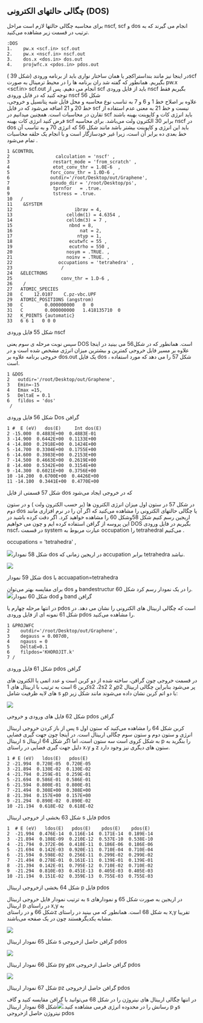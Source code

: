 ## چگالی حالتهای الکترونی \(DOS\)

برای محاسبه چگالی حالتها  لازم است مراحل nscf, scf  و dos انجام می گیرند که به ترتیب در قسمت زیر مشاهده می‌کنید.

```
:DOS
1.    pw.x <scf.in> scf.out
2.    pw.x <nscf.in> nscf.out
3.    dos.x <dos.in> dos.out
4.    projwfc.x <pdos.in> pdos.out
```

در اینجا نیز مانند بنداستراکچر یا همان ساختار نواری باید از برنامه ورودی \(شکل 39 \)scf  بگیریم. همانطور که گفته شد ران برنامه ها را در محیط ترمینال به صورت     pw.x &lt;scf.in&gt; scf.out انجام می دهیم. پس از scf  باید از فایل ورودی nscf بگیریم فقط توجه کنید که در فایل ورودی nscf   شکل 56  
 علاوه بر اصلاح خط 1 و 6 و 7 به تناسب نوع محاسبه و محل فایل شبه پتانسیل و خروجی، خط 20 و 21 اضافه می‌شود که در فایل scf  نیست و خط 21 به معنی عدم استفاده از تقارن در محاسبات است. همچنین میدانیم در scf  باید انرژی کات و کاپوینت بهینه باشند فرض کنید انرژی کات بهینه scf  برابر 30 الکترون ولت می‌باشد. برای محاسبه nscf  در dos  باید این انرژی و کاپوینت بیشتر باشد مانند شکل 56 که انرژی 70 و به تناسب آن خط بعدی  ده برابر آن است، زیرا غیر خودسازگار است و با انجام یک حلقه محاسبات تمام می‌شود .

```
1 &CONTROL
2                 calculation = 'nscf' ,
3                restart_mode = 'from_scratch' ,
4                etot_conv_thr = 1.0E-6  , 
5               forc_conv_thr = 1.0D-6 ,
6               outdir='/root/Desktop/out/Graphene',
7               pseudo_dir = '/root/Desktop/ps',         
8                tprnfor   = .true.
9                tstress = .true.
10   /
11    &SYSTEM
12                       ibrav = 4,
13                    celldm(1) = 4.6354 ,
14                    celldm(3) = 7 ,
15                     nbnd = 8,
16                         nat = 2,
17                        ntyp = 1,
18                     ecutwfc = 55 ,
19                     ecutrho = 550 ,
20                    nosym = .TRUE. ,
21                    noinv = .TRUE. ,                       
22                 occupations = 'tetrahedra' ,
23                  /
24   &ELECTRONS
25                  conv_thr = 1.D-6 , 
26    /
27   ATOMIC_SPECIES
28   C    12.0107    C.pz-vbc.UPF
29   ATOMIC_POSITIONS (angstrom)
30   C        0.000000000   0  0
31   C        0.000000000   1.418135710  0
32   K_POINTS {automatic}
33   6 6 1   0 0 0
```

شکل 55  فایل ورودی nscf

سپس نوبت مرحله ی سوم یعنی DOS است. همانطور که در شکل56 می بینید در اینجا علاوه بر مسیر فایل خروجی کمترین و بیشترین میزان انرژی مشخص شده است و در  خروجی برنامه  علاوه بر dos.out  یک فایل dos ، شکل 57 را می دهد که مورد استفاده است.

```
1 &DOS
2   outdir='/root/Desktop/out/Graphene',
3   Emin=-15
4   Emax =15,
5   DeltaE = 0.1
6   fildos = 'dos'
 /
```

شکل 56  فایل ورودی  Dos گرافن

```
1 #  E (eV)   dos(E)     Int dos(E)
2 -15.000  0.4883E+00  0.4883E-01
3 -14.900  0.6442E+00  0.1133E+00
4 -14.800  0.2918E+00  0.1424E+00
5 -14.700  0.3304E+00  0.1755E+00
6 -14.600  0.3983E+00  0.2153E+00
7 -14.500  0.4663E+00  0.2619E+00
8 -14.400  0.5342E+00  0.3154E+00
9 -14.300  0.6021E+00  0.3756E+00
10 -14.200  0.6700E+00  0.4426E+00
11 -14.100  0.3441E+00  0.4770E+00
```

شکل 57 قسمتی از فایل dos که در خروجی ایجاد می‌شود

در شکل 57 در ستون اول میزان انرژی الکترون ها \(بر حسب الکترون ولت \) و در ستون دوم dos  یا چگالی حالتهای الکترونی را مشاهده می‌کنید که اگر آن را در نرم افزاری مانند اریجین رسم کنیم شکل 58وشکل 60 را مشاهده خواهید کرد. اگر دقت کرده باشید در این پروسه از گرافن استفاده کرده ایم و چون می خواهیم DOS بگیریم در فایل ورودی nscf، در قسمت system عبارت مربوط به occupation را tetrahedral  می‌کنیم .

occupations = 'tetrahedra' ,

![](/assets/590.jpg)شکل 58 نمودار dos  در اریجین زمانی که accupation  برابر tetrahedra نباشد.

![](/assets/600.png)

شکل 59 نمودار dos  با  accuapation=tetrahedra

برای مقایسه بهتر می‌توان dos و bandestructur  را در یک نمودار رسم کرد شکل 60.  
![](/assets/610.jpg)شکل 60 نمودار dod و band گرافن

در انتها مرحله چهارم یا pdos است که چگالی اربیتال های الکترونی را نشان می دهد. در شکل 61 نمونه ای از فایل ورودی pdos را مشاهده می‌کنید.

```
1 &PROJWFC
2    outdir='/root/Desktop/out/Graphene',
3    degauss = 0.007d0, 
4    ngauss = 0
5    DeltaE=0.1
6    filpdos='KHOROJIT.k' 
7 /
```

شکل 61 فایل ورودی pdos گرافن

در قسمت خروجی چون گرافن، ساخته شده از دو کربن است و عدد اتمی یا الکترون های کربن 6 است به ترتیب با اربیتال های 1s2 ،2s2 و 2p2 پر می‌شود بنابراین چگالی اربیتال های لایه ظرفیت شامل s وp  با دو اتم کربن نشان داده می‌شوند مانند شکل زیر:

![](/assets/63.png)

شکل 62 فایل های ورودی و خروجی pdos  گرافن

پس از باز کردن خروجی اربیتال s  کربن شکل 64 را مشاهده می‌کنید که ستون اول انرژی و ستون دوم و ستون سوم چگالی اربیتال است. در اینجا چون جهت گیری فضایی اربیتال s  به شکل کروی است سه ستون است، اما اگر شکل 64 اربیتال p را بنگرید به دلیل جهت گیری فضایی در راستای x،y  و z ستون های دیگری نیز وجود دارد.

```
1 # E (eV)   ldos(E)   pdos(E)   
2 -21.994  0.720E-05  0.720E-05
3 -21.894  0.130E-02  0.130E-02
4 -21.794  0.259E-01  0.259E-01
5 -21.694  0.586E-01  0.586E-01
6 -21.594  0.800E-01  0.800E-01
7 -21.494  0.308E+00  0.308E+00
8 -21.394  0.157E+00  0.157E+00
9 -21.294  0.890E-02  0.890E-02
10 -21.194  0.618E-02  0.618E-02
```

شکل 63 بخشی از خروجی اربیتال s  فایل pdos

```
1  # E (eV)   ldos(E)   pdos(E)    pdos(E)    pdos(E)   
2  -21.994  0.476E-14  0.116E-14  0.171E-14  0.189E-14
3  -21.894  0.108E-09  0.210E-12  0.537E-10  0.538E-10
4  -21.794  0.372E-06  0.418E-11  0.186E-06  0.186E-06
5  -21.694  0.142E-03  0.920E-11  0.710E-04  0.710E-04
6  -21.594  0.598E-02  0.256E-11  0.299E-02  0.299E-02
7  -21.494  0.278E-01  0.161E-11  0.139E-01  0.139E-01
8  -21.394  0.142E-01  0.795E-12  0.710E-02  0.710E-02
9  -21.294  0.810E-03  0.451E-13  0.405E-03  0.405E-03
10 -21.194  0.151E-02  0.359E-13  0.755E-03  0.755E-03
```

شکل 64 بخشی ازخروجی اربیتال p  فایل pdos

به ترتیب نمودار فایل خروجی اربیتال s  در اریجین به صورت شکل 65 و نمودارهای اربیتال p  در راستای x,y به  
شکل 66 و در راستایz  به شکل 68 است. همانطور که می بینید در راستای x,y تقریبا مشابه یکدیگرهستند چون در یک صفحه  می‌باشند.

![](/assets/64.png)

شکل 65 نمودار اربیتال s  گرافن حاصل ازخروجی pdos

![](/assets/67.png)

شکل 66 نمودار اربیتال  py وpx گرافن حاصل ازخروجی pdos

![](/assets/68.png)

شکل 67 نمودار اربیتال   pz گرافن حاصل ازخروجی pdos

در انتها چگالی اربیتال های نیتروژن را در شکل 68 می‌توانید با گرافن مقایسه کنید و گاف رسانش را در محدوده انرژی فرمی مشاهده کنید.![](/assets/69.png)شکل 68 نمودار اربیتال   p وs  نیتروژن حاصل ازخروجی pdos

